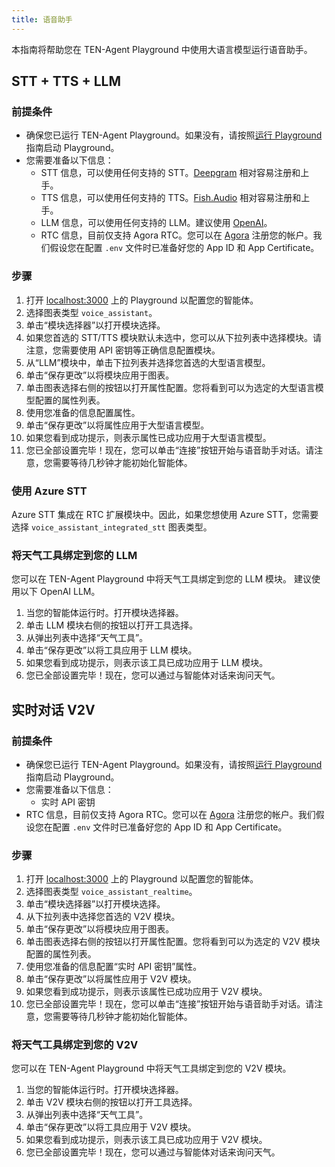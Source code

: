 ```yaml
---
title: 语音助手
---
```


本指南将帮助您在 TEN-Agent Playground 中使用大语言模型运行语音助手。

## STT + TTS + LLM

### 前提条件

- 确保您已运行 TEN-Agent Playground。如果没有，请按照[运行 Playground](../../demo) 指南启动 Playground。
- 您需要准备以下信息：
  - STT 信息，可以使用任何支持的 STT。[Deepgram](https://deepgram.com/) 相对容易注册和上手。
  - TTS 信息，可以使用任何支持的 TTS。[Fish.Audio](https://fish.audio/) 相对容易注册和上手。
  - LLM 信息，可以使用任何支持的 LLM。建议使用 [OpenAI](https://openai.com)。
  - RTC 信息，目前仅支持 Agora RTC。您可以在 [Agora](https://www.agora.io/) 注册您的帐户。我们假设您在配置 `.env` 文件时已准备好您的 App ID 和 App Certificate。

### 步骤

1. 打开 [localhost:3000](http://localhost:3000) 上的 Playground 以配置您的智能体。
2. 选择图表类型 `voice_assistant`。
3. 单击“模块选择器”以打开模块选择。
4. 如果您首选的 STT/TTS 模块默认未选中，您可以从下拉列表中选择模块。请注意，您需要使用 API 密钥等正确信息配置模块。
5. 从“LLM”模块中，单击下拉列表并选择您首选的大型语言模型。
6. 单击“保存更改”以将模块应用于图表。
7. 单击图表选择右侧的按钮以打开属性配置。您将看到可以为选定的大型语言模型配置的属性列表。
8. 使用您准备的信息配置属性。
9. 单击“保存更改”以将属性应用于大型语言模型。
10. 如果您看到成功提示，则表示属性已成功应用于大型语言模型。
11. 您已全部设置完毕！现在，您可以单击“连接”按钮开始与语音助手对话。请注意，您需要等待几秒钟才能初始化智能体。

### 使用 Azure STT

Azure STT 集成在 RTC 扩展模块中。因此，如果您想使用 Azure STT，您需要选择 `voice_assistant_integrated_stt` 图表类型。

### 将天气工具绑定到您的 LLM

您可以在 TEN-Agent Playground 中将天气工具绑定到您的 LLM 模块。
建议使用以下 OpenAI LLM。

1. 当您的智能体运行时。打开模块选择器。
2. 单击 LLM 模块右侧的按钮以打开工具选择。
3. 从弹出列表中选择“天气工具”。
4. 单击“保存更改”以将工具应用于 LLM 模块。
5. 如果您看到成功提示，则表示该工具已成功应用于 LLM 模块。
6. 您已全部设置完毕！现在，您可以通过与智能体对话来询问天气。

## 实时对话 V2V

### 前提条件

- 确保您已运行 TEN-Agent Playground。如果没有，请按照[运行 Playground](../../demo) 指南启动 Playground。
- 您需要准备以下信息：
  - 实时 API 密钥
- RTC 信息，目前仅支持 Agora RTC。您可以在 [Agora](https://www.agora.io/) 注册您的帐户。我们假设您在配置 `.env` 文件时已准备好您的 App ID 和 App Certificate。

### 步骤

1. 打开 [localhost:3000](http://localhost:3000) 上的 Playground 以配置您的智能体。
2. 选择图表类型 `voice_assistant_realtime`。
3. 单击“模块选择器”以打开模块选择。
4. 从下拉列表中选择您首选的 V2V 模块。
5. 单击“保存更改”以将模块应用于图表。
6. 单击图表选择右侧的按钮以打开属性配置。您将看到可以为选定的 V2V 模块配置的属性列表。
7. 使用您准备的信息配置“实时 API 密钥”属性。
8. 单击“保存更改”以将属性应用于 V2V 模块。
9. 如果您看到成功提示，则表示该属性已成功应用于 V2V 模块。
10. 您已全部设置完毕！现在，您可以单击“连接”按钮开始与语音助手对话。请注意，您需要等待几秒钟才能初始化智能体。

### 将天气工具绑定到您的 V2V

您可以在 TEN-Agent Playground 中将天气工具绑定到您的 V2V 模块。

1. 当您的智能体运行时。打开模块选择器。
2. 单击 V2V 模块右侧的按钮以打开工具选择。
3. 从弹出列表中选择“天气工具”。
4. 单击“保存更改”以将工具应用于 V2V 模块。
5. 如果您看到成功提示，则表示该工具已成功应用于 V2V 模块。
6. 您已全部设置完毕！现在，您可以通过与智能体对话来询问天气。
